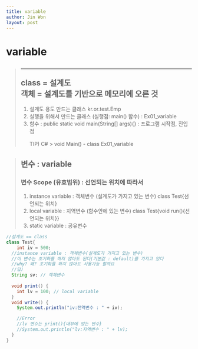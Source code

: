 ```yaml
---
title: variable
author: Jin Won
layout: post
---
```

<!-- Text stuff -->
# variable

>## <hr>class = 설계도 <br> 객체 = 설계도를 기반으로 메모리에 오른 것</h2>
>	1. 설계도 용도 만드는 클래스  kr.or.test.Emp <br>
>	2. 실행을 위해서 만드는 클래스 (실행점: main() 함수) : Ex01_variable <br>
>	3. 함수 : public static void main(String[] args){} : 프로그램 시작점, 진입점 <br><br>
>	TIP) C# > void Main() -	class Ex01_variable 

>## <h2>변수 : variable</h2>
>###	<p>변수 Scope (유효범위) : 선언되는 위치에 따라서</p>
>	1. instance variable : 객체변수 (설계도가 가지고 있는 변수) class Test{선언되는 위치} <br>
>	2. local variable     : 지역변수 (함수안에 있는 변수) class Test{void run(){선언되는 위치}} <br>
>	3. static variable    : 공유변수 <br>

~~~java
//설계도 == class
class Test{
	int iv = 500;
  //instance variable : 객체변수(설계도가 가지고 있는 변수)
  //이 변수는 초기화를 하지 않아도 된다(기본값 : default)를 가지고 있다
  //why? 왜? 초기화를 하지 않아도 사용가능 할까요
  //답) 
  String sv; // 객체변수
  
  void print() {
    int lv = 100; // local variable
  } 
  void write() {
    System.out.println("iv:전역변수 : " + iv);

    //Error
    //lv 변수는 print(){내부에 있는 변수}
    //System.out.println("lv:지역변수 : " + lv);
  }
}
~~~
